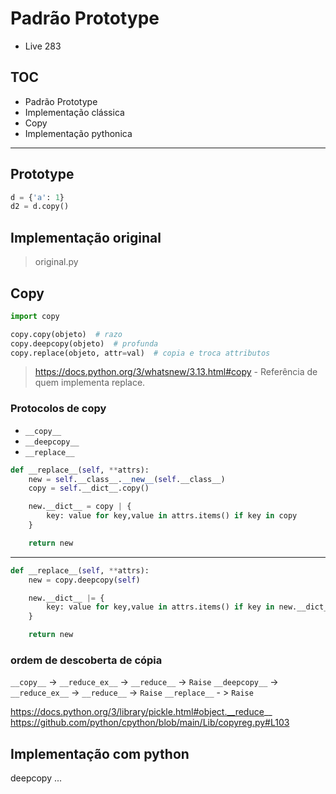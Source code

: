 # Padrão Prototype

- Live 283


## TOC

- Padrão Prototype
- Implementação clássica
- Copy
- Implementação pythonica

---

## Prototype

```python
d = {'a': 1}
d2 = d.copy()
```

## Implementação original

> original.py

## Copy

```python
import copy

copy.copy(objeto)  # razo
copy.deepcopy(objeto)  # profunda
copy.replace(objeto, attr=val)  # copia e troca attributos
```


> https://docs.python.org/3/whatsnew/3.13.html#copy - Referência de quem implementa replace.


### Protocolos de copy

- `__copy__`
- `__deepcopy__`
- `__replace__`

```python
def __replace__(self, **attrs):
    new = self.__class__.__new__(self.__class__)
	copy = self.__dict__.copy()

	new.__dict__ = copy | {
		key: value for key,value in attrs.items() if key in copy
	}

	return new
```

---


```python
def __replace__(self, **attrs):
	new = copy.deepcopy(self)

	new.__dict__ |= {
		key: value for key,value in attrs.items() if key in new.__dict__
	}

	return new
```



### ordem de descoberta de cópia

`__copy__` -> `__reduce_ex__` -> `__reduce__` -> `Raise`
`__deepcopy__` -> `__reduce_ex__` -> `__reduce__` -> `Raise`
`__replace__` - > `Raise`

https://docs.python.org/3/library/pickle.html#object.__reduce__
https://github.com/python/cpython/blob/main/Lib/copyreg.py#L103


## Implementação com python


deepcopy ...
